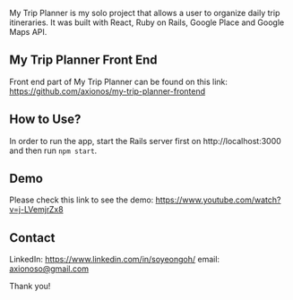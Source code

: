 My Trip Planner is my solo project that allows a user to organize daily trip itineraries. 
It was built with React, Ruby on Rails, Google Place and Google Maps API.

## My Trip Planner Front End

Front end part of My Trip Planner can be found on this link: 
https://github.com/axionos/my-trip-planner-frontend

## How to Use?

In order to run the app, start the Rails server first on http://localhost:3000 and then run `npm start`.

## Demo 

Please check this link to see the demo:
https://www.youtube.com/watch?v=j-LVemjrZx8

## Contact

LinkedIn: https://www.linkedin.com/in/soyeongoh/
email: axionoso@gmail.com


Thank you!

